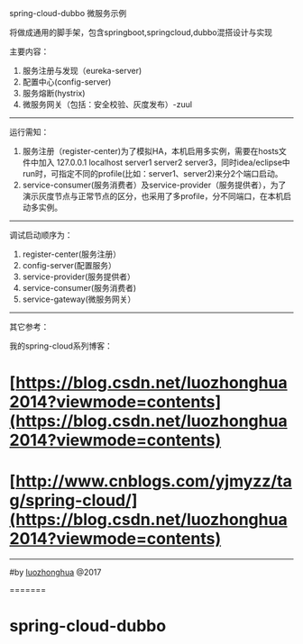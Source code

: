  
spring-cloud-dubbo 微服务示例

将做成通用的脚手架，包含springboot,springcloud,dubbo混搭设计与实现


主要内容：

1. 服务注册与发现（eureka-server)
2. 配置中心(config-server)
2. 服务熔断(hystrix)
3. 微服务网关（包括：安全校验、灰度发布）-zuul

---
运行需知：

1.  服务注册（register-center)为了模拟HA，本机启用多实例，需要在hosts文件中加入 127.0.0.1  localhost server1 server2 server3，同时idea/eclipse中run时，可指定不同的profile(比如：server1、server2)来分2个端口启动。
2. service-consumer(服务消费者）及service-provider（服务提供者），为了演示灰度节点与正常节点的区分，也采用了多profile，分不同端口，在本机启动多实例。

---
调试启动顺序为： 

1. register-center(服务注册）
2. config-server(配置服务）
3. service-provider(服务提供者）
4. service-consumer(服务消费者)
5. service-gateway(微服务网关）

---
其它参考：

我的spring-cloud系列博客：
# [https://blog.csdn.net/luozhonghua2014?viewmode=contents](https://blog.csdn.net/luozhonghua2014?viewmode=contents)
# [http://www.cnblogs.com/yjmyzz/tag/spring-cloud/](https://blog.csdn.net/luozhonghua2014?viewmode=contents)

---
#by [luozhonghua](https://blog.csdn.net/luozhonghua2014?viewmode=contents) @2017

=======
# spring-cloud-dubbo
 
